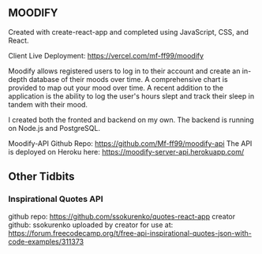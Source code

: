 ## MOODIFY
Created with create-react-app and completed using JavaScript, CSS, and React. 

Client Live Deployment: https://vercel.com/mf-ff99/moodify

Moodify allows registered users to log in to their account and create an in-depth database of their 
moods over time. A comprehensive chart is provided to map out your mood over time. A recent addition
to the application is the ability to log the user's hours slept and track their sleep in tandem with 
their mood.

I created both the fronted and backend on my own. The backend is running on Node.js and PostgreSQL.

Moodify-API Github Repo: https://github.com/Mf-ff99/moodify-api
The API is deployed on Heroku here: https://moodify-server-api.herokuapp.com/




## Other Tidbits
### Inspirational Quotes API
  github repo: https://github.com/ssokurenko/quotes-react-app
  creator github: ssokurenko
  uploaded by creator for use at: https://forum.freecodecamp.org/t/free-api-inspirational-quotes-json-with-code-examples/311373

